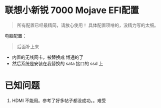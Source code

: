 # 联想小新锐 7000 Mojave EFI配置

> 所有配置已经最精简，请放心使用！
> 具体配置项啥的，没精力写的太细。

电脑配置：
> 后面补上来

- 内置的无线网卡，被替换成 博通的了
- 然后系统是安装在我替换的 sata 接口的 ssd 上

# 已知问题
1. HDMI 不能用。参考了好多帖子都没成功。。难受
